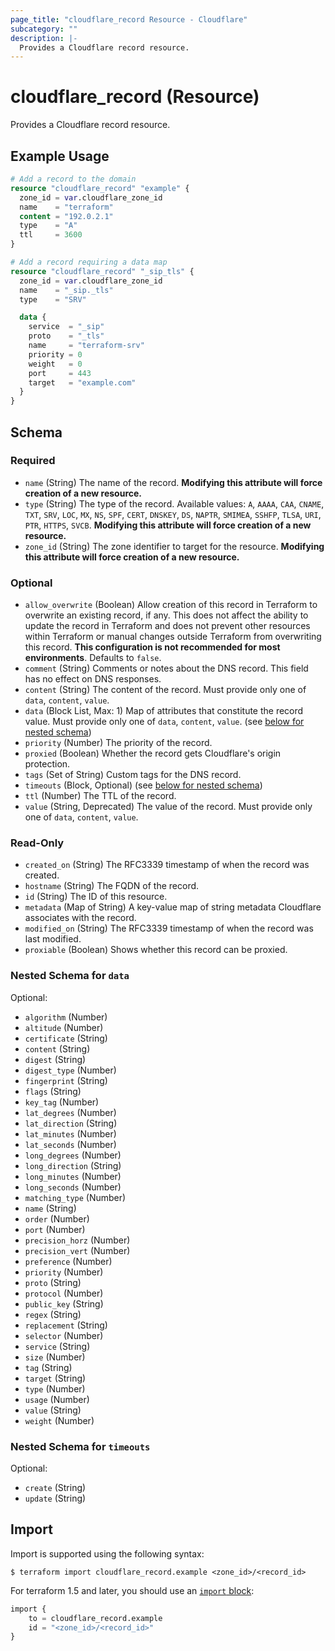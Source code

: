 ```yaml
---
page_title: "cloudflare_record Resource - Cloudflare"
subcategory: ""
description: |-
  Provides a Cloudflare record resource.
---
```


# cloudflare_record (Resource)

Provides a Cloudflare record resource.

## Example Usage

```terraform
# Add a record to the domain
resource "cloudflare_record" "example" {
  zone_id = var.cloudflare_zone_id
  name    = "terraform"
  content = "192.0.2.1"
  type    = "A"
  ttl     = 3600
}

# Add a record requiring a data map
resource "cloudflare_record" "_sip_tls" {
  zone_id = var.cloudflare_zone_id
  name    = "_sip._tls"
  type    = "SRV"

  data {
    service  = "_sip"
    proto    = "_tls"
    name     = "terraform-srv"
    priority = 0
    weight   = 0
    port     = 443
    target   = "example.com"
  }
}
```
<!-- schema generated by tfplugindocs -->
## Schema

### Required

- `name` (String) The name of the record. **Modifying this attribute will force creation of a new resource.**
- `type` (String) The type of the record. Available values: `A`, `AAAA`, `CAA`, `CNAME`, `TXT`, `SRV`, `LOC`, `MX`, `NS`, `SPF`, `CERT`, `DNSKEY`, `DS`, `NAPTR`, `SMIMEA`, `SSHFP`, `TLSA`, `URI`, `PTR`, `HTTPS`, `SVCB`. **Modifying this attribute will force creation of a new resource.**
- `zone_id` (String) The zone identifier to target for the resource. **Modifying this attribute will force creation of a new resource.**

### Optional

- `allow_overwrite` (Boolean) Allow creation of this record in Terraform to overwrite an existing record, if any. This does not affect the ability to update the record in Terraform and does not prevent other resources within Terraform or manual changes outside Terraform from overwriting this record. **This configuration is not recommended for most environments**. Defaults to `false`.
- `comment` (String) Comments or notes about the DNS record. This field has no effect on DNS responses.
- `content` (String) The content of the record. Must provide only one of `data`, `content`, `value`.
- `data` (Block List, Max: 1) Map of attributes that constitute the record value. Must provide only one of `data`, `content`, `value`. (see [below for nested schema](#nestedblock--data))
- `priority` (Number) The priority of the record.
- `proxied` (Boolean) Whether the record gets Cloudflare's origin protection.
- `tags` (Set of String) Custom tags for the DNS record.
- `timeouts` (Block, Optional) (see [below for nested schema](#nestedblock--timeouts))
- `ttl` (Number) The TTL of the record.
- `value` (String, Deprecated) The value of the record. Must provide only one of `data`, `content`, `value`.

### Read-Only

- `created_on` (String) The RFC3339 timestamp of when the record was created.
- `hostname` (String) The FQDN of the record.
- `id` (String) The ID of this resource.
- `metadata` (Map of String) A key-value map of string metadata Cloudflare associates with the record.
- `modified_on` (String) The RFC3339 timestamp of when the record was last modified.
- `proxiable` (Boolean) Shows whether this record can be proxied.

<a id="nestedblock--data"></a>
### Nested Schema for `data`

Optional:

- `algorithm` (Number)
- `altitude` (Number)
- `certificate` (String)
- `content` (String)
- `digest` (String)
- `digest_type` (Number)
- `fingerprint` (String)
- `flags` (String)
- `key_tag` (Number)
- `lat_degrees` (Number)
- `lat_direction` (String)
- `lat_minutes` (Number)
- `lat_seconds` (Number)
- `long_degrees` (Number)
- `long_direction` (String)
- `long_minutes` (Number)
- `long_seconds` (Number)
- `matching_type` (Number)
- `name` (String)
- `order` (Number)
- `port` (Number)
- `precision_horz` (Number)
- `precision_vert` (Number)
- `preference` (Number)
- `priority` (Number)
- `proto` (String)
- `protocol` (Number)
- `public_key` (String)
- `regex` (String)
- `replacement` (String)
- `selector` (Number)
- `service` (String)
- `size` (Number)
- `tag` (String)
- `target` (String)
- `type` (Number)
- `usage` (Number)
- `value` (String)
- `weight` (Number)


<a id="nestedblock--timeouts"></a>
### Nested Schema for `timeouts`

Optional:

- `create` (String)
- `update` (String)

## Import

Import is supported using the following syntax:

```shell
$ terraform import cloudflare_record.example <zone_id>/<record_id>
```

For terraform 1.5 and later, you should use an [`import` block](https://developer.hashicorp.com/terraform/language/import):
```terraform
import {
    to = cloudflare_record.example
    id = "<zone_id>/<record_id>"
}
```
